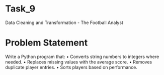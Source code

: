 # Task_9
Data Cleaning and Transformation - The Football Analyst

# Problem Statement

Write a Python program that:
• Converts string numbers to integers where needed.
• Replaces missing values with the average score.
• Removes duplicate player entries.
• Sorts players based on performance.